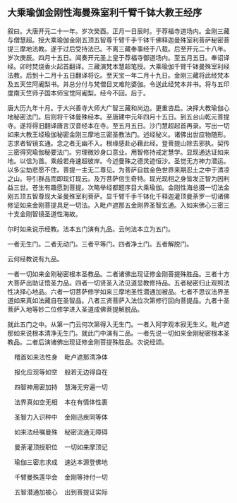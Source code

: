 ## 大乘瑜伽金刚性海曼殊室利千臂千钵大教王经序

叙曰。大唐开元二十一年。岁次癸酉。正月一日辰时。于荐福寺道场内。金刚三藏与僧慧超。授大乘瑜伽金刚五顶五智尊千臂千手千钵千佛释迦曼殊室利菩萨秘密菩提三摩地法教。遂于过后受持法已。不离三藏奉事经于八载。后至开元二十八年。岁次庚辰。四月十五日。闻奏开元圣上皇于荐福寺御道场内。至五月五日。奉诏译经。卯时焚烧香火起首翻译。三藏演梵本慧超笔授。大乘瑜伽千臂千钵曼殊室利经法教。后到十二月十五日翻译将讫。至天宝一年二月十九日。金刚三藏将此经梵本及五天竺阿阇梨书。并总分付与梵僧目叉难陀婆伽。令送此经梵本并书。将与五印度南天竺师子国本师宝觉阿阇梨。经今不回。后于。

唐大历九年十月。于大兴善寺大师大广智三藏和尚边。更重咨启。决择大教瑜伽心地秘密法门。后则将千钵曼殊经本。至唐建中元年四月十五日。到五台山乾元菩提寺。遂将得旧翻译唐言汉音经本在寺。至五月五日。沙门慧超起首再录。写出一切如来大教王经瑜伽秘密金刚三摩地三密圣教法门。述经秘义。诸佛出世应物随形。志求者智镜玄通。念之者无幽不入。根缘感赴必藉此经。登菩提山除去邪执。契传三密得究瑜伽秘要法门。穷理微妙身口意业。用智修持戒定慧学。显现通达证如来地。以信为首。乘般若舟速超彼岸。今述曼殊之德灵迹恒沙。圣觉无方神力潜运。以多尘劫悲愿不住。菩提一主无二尊见。为菩萨自兹金色世界来期忍土之中于清凉之山。导引群品而即现灯现云。及万菩萨信生奇特。现光现相之身皆发正智为因利益三世。苍生有趣愿到菩提。次略举经都题序目大乘瑜伽。金刚性海总摄一切法金刚五顶五智尊现大圣曼殊室利菩萨。显千臂千手千钵化千释迦灌顶曼荼罗一切诸佛修证如来金刚菩提具足一切法。入毗卢遮那五金刚界圣智玄通。入如来佛心三密三十支金刚智镜圣道性海故。

尔时如来说示经教。法本五门演有九品。云何法本立为五门。

一者无生门。二者无动门。三者平等门。四者净土门。五者解脱门。

云何经教说有九品。

一者一切如来金刚秘密根本圣教品。二者诸佛出现证修金刚菩提殊胜品。三者十方大菩萨出助证悟圣力品。四者一切贤圣入法见道显教修持品。五者秘密归止观照法性决择心地品。六者一切菩萨修学如来三摩地圣性潜通加被品。七者不思议法界圣道如来真如法藏自在圣智品。八者三贤菩萨入法位次第修行回向菩提品。九者十圣菩萨入地等妙二位修学进入圣道成佛菩提解脱品。

就此五门之中。从第一门云何次第得入无生门。一者入阿字观本寂无生义。毗卢遮那如来说根本清净无生门。就此门中演有二品。一者先说一切如来金刚秘密根本圣教品。二者后演诸佛出现证修金刚菩提殊胜品。次说经颂。

&nbsp;&nbsp;&nbsp;&nbsp;稽首如来法性身&nbsp;&nbsp;&nbsp;&nbsp;毗卢遮那清净体

&nbsp;&nbsp;&nbsp;&nbsp;报化应现等如空&nbsp;&nbsp;&nbsp;&nbsp;般若无边得自在

&nbsp;&nbsp;&nbsp;&nbsp;四智神用密加持&nbsp;&nbsp;&nbsp;&nbsp;慧海无穷遍一切

&nbsp;&nbsp;&nbsp;&nbsp;法界真如空无相&nbsp;&nbsp;&nbsp;&nbsp;本在有情体性裹

&nbsp;&nbsp;&nbsp;&nbsp;圣智力入识种中&nbsp;&nbsp;&nbsp;&nbsp;金刚迅疾同等体

&nbsp;&nbsp;&nbsp;&nbsp;如来法经嘱曼殊&nbsp;&nbsp;&nbsp;&nbsp;秘密流通无障碍

&nbsp;&nbsp;&nbsp;&nbsp;曼荼灌顶授职位&nbsp;&nbsp;&nbsp;&nbsp;一切如来摩顶记

&nbsp;&nbsp;&nbsp;&nbsp;瑜伽三密志求成&nbsp;&nbsp;&nbsp;&nbsp;速达本源登佛地

&nbsp;&nbsp;&nbsp;&nbsp;千臂曼殊莲华会&nbsp;&nbsp;&nbsp;&nbsp;金刚等持付一切

&nbsp;&nbsp;&nbsp;&nbsp;五智潜通加被心&nbsp;&nbsp;&nbsp;&nbsp;出到菩提证实际